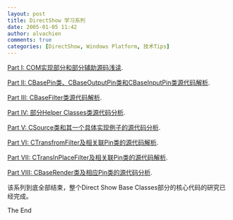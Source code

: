 ```yaml
---
layout: post
title: DirectShow 学习系列
date: 2005-01-05 11:42
author: alvachien
comments: true
categories: [DirectShow, Windows Platform, 技术Tips]
---
```

[Part I: COM实现部分和部分辅助源码浅读](http://blog.csdn.net/alvachien/archive/2005/01/05/241012.aspx).

[Part II: CBasePin类、CBaseOutputPin类和CBaseInputPin类源代码解析](http://blog.csdn.net/alvachien/archive/2005/01/10/247220.aspx).

[Part III: CBaseFilter类源代码解析](http://blog.csdn.net/alvachien/archive/2005/01/11/248351.aspx).

[Part IV: 部分Helper Classes类源代码分析](http://blog.csdn.net/alvachien/archive/2005/01/13/251847.aspx).

[Part V: CSource类和其一个具体实现例子的源代码分析](http://blog.csdn.net/alvachien/archive/2005/01/18/257555.aspx).

[Part VI: CTransfromFilter及相关联Pin类的源代码解析](http://blog.csdn.net/alvachien/archive/2005/01/24/266353.aspx).

[Part VII: CTransInPlaceFilter及相关联Pin类的源代码解析](http://blog.csdn.net/alvachien/archive/2005/01/27/270795.aspx").

[Part VIII: CBaseRender类及相应Pin类的源代码分析](http://blog.csdn.net/alvachien/archive/2005/02/25/301913.aspx).

该系列到底全部结束，整个Direct Show Base Classes部分的核心代码的研究已经完成。

The End
